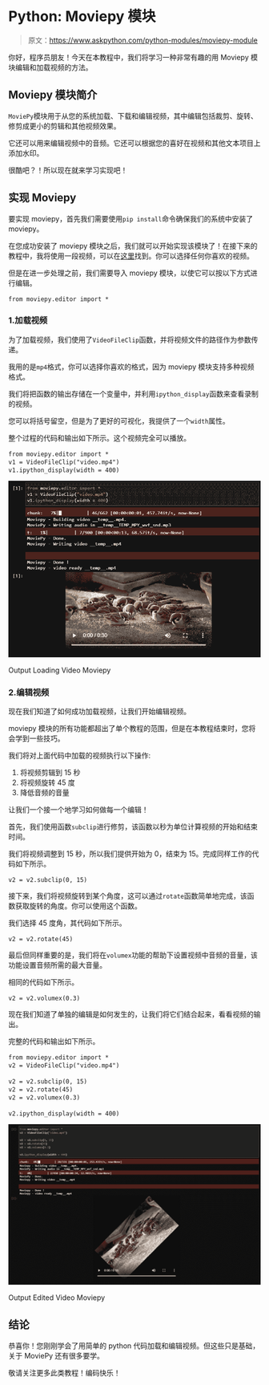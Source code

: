 # Python: Moviepy 模块

> 原文：<https://www.askpython.com/python-modules/moviepy-module>

你好，程序员朋友！今天在本教程中，我们将学习一种非常有趣的用 Moviepy 模块编辑和加载视频的方法。

## Moviepy 模块简介

`MoviePy`模块用于从您的系统加载、下载和编辑视频，其中编辑包括裁剪、旋转、修剪成更小的剪辑和其他视频效果。

它还可以用来编辑视频中的音频。它还可以根据您的喜好在视频和其他文本项目上添加水印。

很酷吧？！所以现在就来学习实现吧！

## 实现 Moviepy

要实现 moviepy，首先我们需要使用`pip install`命令确保我们的系统中安装了 moviepy。

在您成功安装了 moviepy 模块之后，我们就可以开始实现该模块了！在接下来的教程中，我将使用一段视频，可以在[这里](https://www.youtube.com/watch?v=Ka_eP1Qwe2E)找到。你可以选择任何你喜欢的视频。

但是在进一步处理之前，我们需要导入 moviepy 模块，以使它可以按以下方式进行编辑。

```
from moviepy.editor import *

```

### 1.加载视频

为了加载视频，我们使用了`VideoFileClip`函数，并将视频文件的路径作为参数传递。

我用的是`mp4`格式，你可以选择你喜欢的格式，因为 moviepy 模块支持多种视频格式。

我们将把函数的输出存储在一个变量中，并利用`ipython_display`函数来查看录制的视频。

您可以将括号留空，但是为了更好的可视化，我提供了一个`width`属性。

整个过程的代码和输出如下所示。这个视频完全可以播放。

```
from moviepy.editor import *
v1 = VideoFileClip("video.mp4")
v1.ipython_display(width = 400)

```

![Output Loading Video Moviepy](img/24af4a835c01996ddf701c02f0d1e4f9.png)

Output Loading Video Moviepy

### 2.编辑视频

现在我们知道了如何成功加载视频，让我们开始编辑视频。

moviepy 模块的所有功能都超出了单个教程的范围，但是在本教程结束时，您将会学到一些技巧。

我们将对上面代码中加载的视频执行以下操作:

1.  将视频剪辑到 15 秒
2.  将视频旋转 45 度
3.  降低音频的音量

让我们一个接一个地学习如何做每一个编辑！

首先，我们使用函数`subclip`进行修剪，该函数以秒为单位计算视频的开始和结束时间。

我们将视频调整到 15 秒，所以我们提供开始为 0，结束为 15。完成同样工作的代码如下所示。

```
v2 = v2.subclip(0, 15)

```

接下来，我们将视频旋转到某个角度，这可以通过`rotate`函数简单地完成，该函数获取旋转的角度。你可以使用这个函数。

我们选择 45 度角，其代码如下所示。

```
v2 = v2.rotate(45)

```

最后但同样重要的是，我们将在`volumex`功能的帮助下设置视频中音频的音量，该功能设置音频所需的最大音量。

相同的代码如下所示。

```
v2 = v2.volumex(0.3)

```

现在我们知道了单独的编辑是如何发生的，让我们将它们结合起来，看看视频的输出。

完整的代码和输出如下所示。

```
from moviepy.editor import *
v2 = VideoFileClip("video.mp4")

v2 = v2.subclip(0, 15)
v2 = v2.rotate(45)
v2 = v2.volumex(0.3)

v2.ipython_display(width = 400)

```

![Output Edited Video Moviepy](img/8c46104f6a78f59cbca354e4c198bc77.png)

Output Edited Video Moviepy

## 结论

恭喜你！您刚刚学会了用简单的 python 代码加载和编辑视频。但这些只是基础，关于 MoviePy 还有很多要学。

敬请关注更多此类教程！编码快乐！
